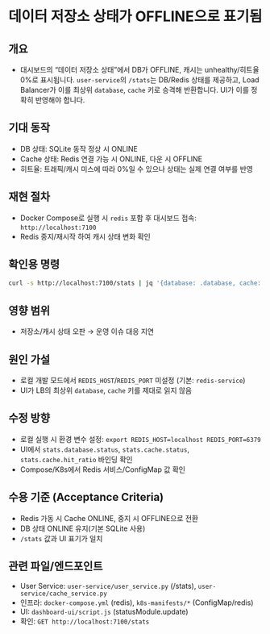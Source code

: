 # 데이터 저장소 상태가 OFFLINE으로 표기됨

## 개요
- 대시보드의 “데이터 저장소 상태”에서 DB가 OFFLINE, 캐시는 unhealthy/히트율 0%로 표시됩니다. `user-service`의 `/stats`는 DB/Redis 상태를 제공하고, Load Balancer가 이를 최상위 `database`, `cache` 키로 승격해 반환합니다. UI가 이를 정확히 반영해야 합니다.

## 기대 동작
- DB 상태: SQLite 동작 정상 시 ONLINE
- Cache 상태: Redis 연결 가능 시 ONLINE, 다운 시 OFFLINE
- 히트율: 트래픽/캐시 미스에 따라 0%일 수 있으나 상태는 실제 연결 여부를 반영

## 재현 절차
- Docker Compose로 실행 시 `redis` 포함 후 대시보드 접속: `http://localhost:7100`
- Redis 중지/재시작 하여 캐시 상태 변화 확인

## 확인용 명령
```bash
curl -s http://localhost:7100/stats | jq '{database: .database, cache: .cache}'
```

## 영향 범위
- 저장소/캐시 상태 오판 → 운영 이슈 대응 지연

## 원인 가설
- 로컬 개발 모드에서 `REDIS_HOST`/`REDIS_PORT` 미설정 (기본: `redis-service`)
- UI가 LB의 최상위 `database`, `cache` 키를 제대로 읽지 않음

## 수정 방향
- 로컬 실행 시 환경 변수 설정: `export REDIS_HOST=localhost REDIS_PORT=6379`
- UI에서 `stats.database.status`, `stats.cache.status`, `stats.cache.hit_ratio` 바인딩 확인
- Compose/K8s에서 Redis 서비스/ConfigMap 값 확인

## 수용 기준 (Acceptance Criteria)
- Redis 가동 시 Cache ONLINE, 중지 시 OFFLINE으로 전환
- DB 상태 ONLINE 유지(기본 SQLite 사용)
- `/stats` 값과 UI 표기가 일치

## 관련 파일/엔드포인트
- User Service: `user-service/user_service.py` (/stats), `user-service/cache_service.py`
- 인프라: `docker-compose.yml` (redis), `k8s-manifests/*` (ConfigMap/redis)
- UI: `dashboard-ui/script.js` (statusModule.update)
- 확인: `GET http://localhost:7100/stats`

